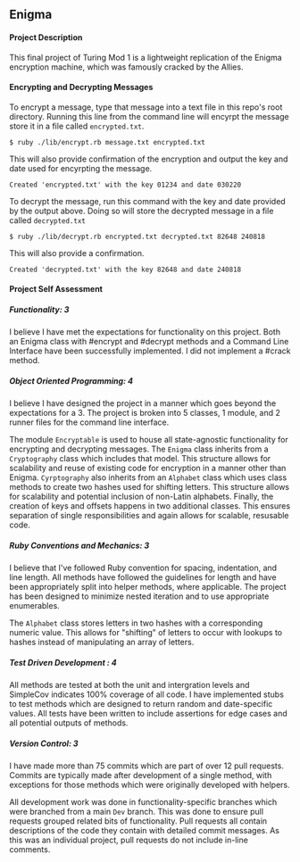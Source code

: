 ## Enigma

#### Project Description
This final project of Turing Mod 1 is a lightweight replication of the Enigma encryption machine, which was famously cracked by the Allies.

#### Encrypting and Decrypting Messages
To encrypt a message, type that message into a text file in this repo's root directory. Running this line from the command line will encyrpt the message store it in a file called `encrypted.txt`.

```$ ruby ./lib/encrypt.rb message.txt encrypted.txt```

This will also provide confirmation of the encryption and output the key and date used for encyrpting the message.

```Created 'encrypted.txt' with the key 01234 and date 030220```

To decrypt the message, run this command with the key and date provided by the output above. Doing so will store the decrypted message in a file called `decrypted.txt`

```$ ruby ./lib/decrypt.rb encrypted.txt decrypted.txt 82648 240818```

This will also provide a confirmation.

```Created 'decrypted.txt' with the key 82648 and date 240818```

#### Project Self Assessment
##### Functionality: 3
I believe I have met the expectations for functionality on this project. Both an Enigma class with #encrypt and #decrypt methods and a Command Line Interface have been successfully implemented. I did not implement a #crack method.

##### Object Oriented Programming: 4
I believe I have designed the project in a manner which goes beyond the expectations for a 3. The project is broken into 5 classes, 1 module, and 2 runner files for the command line interface.

The module `Encryptable` is used to house all state-agnostic functionality for encrypting and decrypting messages. The `Enigma` class inherits from a `Cryptography` class which includes that model. This structure allows for scalability and reuse of existing code for encryption in a manner other than Enigma. `Cyrptography` also inherits from an `Alphabet` class which uses class methods to create two hashes used for shifting letters. This structure allows for scalability and potential inclusion of non-Latin alphabets. Finally, the creation of keys and offsets happens in two additional classes. This ensures separation of single responsibilities and again allows for scalable, resusable code.

##### Ruby Conventions and Mechanics: 3
I believe that I've followed Ruby convention for spacing, indentation, and line length. All methods have followed the guidelines for length and have been appropriately split into helper methods, where applicable. The project has been designed to minimize nested iteration and to use appropriate enumerables.

The `Alphabet` class stores letters in two hashes with a corresponding numeric value. This allows for "shifting" of letters to occur with lookups to hashes instead of manipulating an array of letters.

##### Test Driven Development : 4
All methods are tested at both the unit and intergration levels and SimpleCov indicates 100% coverage of all code. I have implemented stubs to test methods which are designed to return random and date-specific values. All tests have been written to include assertions for edge cases and all potential outputs of methods.

##### Version Control: 3
I have made more than 75 commits which are part of over 12 pull requests. Commits are typically made after development of a single method, with exceptions for those methods which were originally developed with helpers.

All development work was done in functionality-specific branches which were branched from a main `Dev` branch. This was done to ensure pull requests grouped related bits of functionality. Pull requests all contain descriptions of the code they contain with detailed commit messages. As this was an individual project, pull requests do not include in-line comments.
